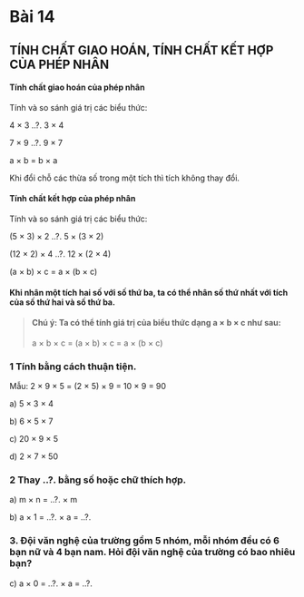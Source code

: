 # Bài 14

## TÍNH CHẤT GIAO HOÁN, TÍNH CHẤT KẾT HỢP CỦA PHÉP NHÂN

#### Tính chất giao hoán của phép nhân
Tính và so sánh giá trị các biểu thức:

4 × 3 ..?. 3 × 4

7 × 9 ..?. 9 × 7

a × b = b × a

Khi đổi chỗ các thừa số trong một tích thì tích không thay đổi.

#### Tính chất kết hợp của phép nhân
Tính và so sánh giá trị các biểu thức:

(5 × 3) × 2 ..?. 5 × (3 × 2)

(12 × 2) × 4 ..?. 12 × (2 × 4)

(a × b) × c = a × (b × c)

#### Khi nhân một tích hai số với số thứ ba, ta có thể nhân số thứ nhất với tích của số thứ hai và số thứ ba.
> #### Chú ý: Ta có thể tính giá trị của biểu thức dạng a × b × c như sau:
> a × b × c = (a × b) × c = a × (b × c)

### 1 Tính bằng cách thuận tiện.
Mẫu: 2 × 9 × 5 = (2 × 5) × 9
= 10 × 9
= 90

a) 5 × 3 × 4

b) 6 × 5 × 7

c) 20 × 9 × 5

d) 2 × 7 × 50

### 2 Thay ..?. bằng số hoặc chữ thích hợp.

a) m × n = ..?. × m

b) a × 1 = ..?. × a = ..?.

### 3. Đội văn nghệ của trường gồm 5 nhóm, mỗi nhóm đều có 6 bạn nữ và 4 bạn nam. Hỏi đội văn nghệ của trường có bao nhiêu bạn?
c) a × 0 = ..?. × a = ..?.
